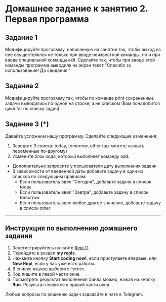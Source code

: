 # Домашнее задание к занятию 2. Первая программа

## Задание 1
Модифицируйте программу, написанную на занятии так, чтобы выход из нее осуществлялся не только при вводе неизвестной команды, но и при вводе специальной команды exit. Сделайте так, чтобы при вводе этой команды программа выводила на экран текст "Спасибо за использование! До свидания!"

## Задание 2
Модифицируйте программу так, чтобы по команде print сохраненные задачи выводились по одной на строке, а не списком 
(Вам понадобится цикл for по списку задач)

## Задание 3 (\*)
Давайте усложним нашу программу.
Сделайте следующие изменения: 
1. Заведите 3 списка: today, tomorrow, other (вы можете назвать переменные по-другому)
2. Измените блок кода, который выполняет команду add:
  * Дополнительно запросите у пользователя дату выполнения задачи
  * В зависимости от введенной даты добавьте задачу в один из списков по следующим правилам: 
    * Если пользователь ввел "Сегодня", добавьте задачу в список today
    * Если пользователь ввел "Завтра", добавьте задачу в список tomorrow
    * Если пользователь ввел любое другое значение, добавьте задачу в список other
    
   ***

## Инструкция по выполнению домашнего задания

1. Зарегистрируйтесь на сайте [Repl.IT](http://repl.it/).
2. Перейдите в раздел **my repls**.
3. Нажмите кнопку **Start coding now!**, если приступаете впервые, или **New Repl**, если у вас уже есть работы.
4. В списке языков выберите `Python`.
5. Код пишите в левой части окна.
6. Посмотреть результат выполнения файла можно, нажав на кнопку **Run**. Результат появится в правой части окна.

Любые вопросы по решению задач задавайте в чате в Telegram.

